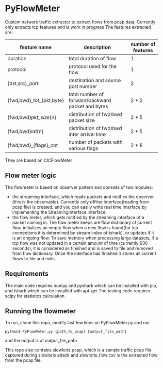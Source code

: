 # PyFlowMeter


Custom network traffic extractor to extract flows from pcap data.
Currently only extracts tcp features and is work in progress
The features extracted are:

| feature name               | description                                       | number of features |
| -------------------------- | ------------------------------------------------- | ------------------ |
| duration                   | total duration of flow                            | 1                  |
| protocol                   | protocol used for the flow                        | 1                  |
| {dst,src}\_port            | destination and source port number                | 2                  |
| {fwd,bwd}\_tot\_{pkt,byte} | total number of forward/backward packet and bytes | 2 \* 2             |
| {fwd,bwd}_pkt_size_{n}     | distribution of fwd/bwd packet size               | 2 \* 5             |
| {fwd,bwd}_iat_{n}          | distribution of fwd/bwd inter arrival time        | 2 \* 5             |
| {fwd,bwd}\_{flags}\_cnt    | number of packets with various flags              | 2 \* 8             |

They are based on CICFlowMeter

## Flow meter logic
The flowmeter is based on observer pattern and consists of two modules:
- the streaming interface, which reads packets and notifies the observer (this is the observable). Currently only offline interface(reading from pcap file) is created, and you can easily write real time interface by implementing the StreamingInterface interface.
- the flow meter, which gets notified by the streaming interface of a packet coming in. The flow meter keeps are flow dictionary of current flow, initializes an empty flow when a new flow is found(for tcp connections it is determined by stream index of tshark), or updates if it is an ongoing flow. To save memory when processing large datasets, if a tcp flow was not updated in a certain amount of time (currently 600 seconds), it is considered as finished and is saved to file and removed from flow dictionary. Once the interface has finished it stores all current flows to file and exits.

## Requirements
The main code requires numpy and pyshark which can be installed with pip, and tshark which can be installed with apt-get
The testing code requires scipy for statistics calculation.


## Running the flowmeter
To run, clone this repo, modify last few lines on PyFlowMeter.py and run

```
python3 PyFlowMeter.py {path_to_pcap} {output_file_path}
```
and the output is at output_file_path

This repo also contains slowloris.pcap, which is a sample traffic pcap file captured during slowloris attack and slowloris_flow.csv is the extracted flow from the pcap file.
